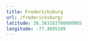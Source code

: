 ```yaml
---
title: Fredericksburg
url: /fredericksburg/
latitude: 38.303183700000005
longitude: -77.4605399
---
```

